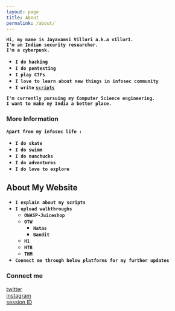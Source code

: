 ```yaml
---
layout: page
title: About
permalink: /about/
---
```


**`Hi, my name is Jayavamsi Villuri a.k.a v1llur1.`**\
**`I'm an Indian security researcher.`**\
**`I'm a cyberpunk.`**

- **`I do hacking`**
- **`I do pentesting`**
- **`I play CTFs`**
- **`I love to learn about new things in infosec community`**
- **`I write`** [**`scripts`**](https://github.com/v1llur1)

**`I'm currently pursuing my Computer Science engineering.`**\
**`I want to make my India a better place.`**

### More Information

**`Apart from my infosec life :`**

- **`I do skate`**
- **`I do swimm`**
- **`I do nunchucks`**
- **`I do adventures`**
- **`I do love to explore`**

## About My Website

- **`I explain about my scripts`**
- **`I upload walkthroughs`**
    + **`OWASP-Juiceshop`**
    + **`OTW`**
        - **`Natas`**
        - **`Bandit`**
    + **`H1`**
    + **`HTB`**
    + **`THM`**
- **`Connect me through below platforms for my further updates`**

### Connect me

[twitter](https://twitter.com/v1llur1)\
[instagram](https://instagram.com/v1llur1)\
[session ID](05fbafd6532b093148fb3852e21d5fd239ec85ec8b0806bf819d4e88f9f125ab52)